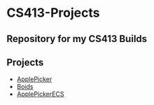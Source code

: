 # CS413-Projects
Repository for my CS413 Builds
---
## Projects
- [ApplePicker](https://cmd644.github.io/CS413-Projects/ApplePicker)
- [Boids](https://cmd644.github.io/CS413-Projects/Boids)
- [ApplePickerECS](https://cmd644.github.io/CS413-Projects/ApplePickerECS)